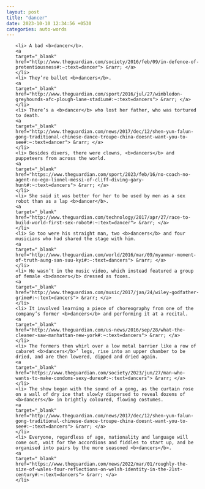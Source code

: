 ```yaml
---
layout: post
title: "dancer"
date: 2023-10-10 12:34:56 +0530
categories: auto-words
---
```

<ol>

    <li> A bad <b>dancer</b>.
    <a 
    target="_blank" 
    href="http://www.theguardian.com/society/2016/feb/09/in-defence-of-pretentiousness#:~:text=dancer"> &rarr; </a>
    </li>
    <li> They’re ballet <b>dancers</b>.
    <a 
    target="_blank" 
    href="http://www.theguardian.com/sport/2016/jul/27/wimbledon-greyhounds-afc-plough-lane-stadium#:~:text=dancers"> &rarr; </a>
    </li>
    <li> There’s a <b>dancer</b> who lost her father, who was tortured to death.
    <a 
    target="_blank" 
    href="http://www.theguardian.com/news/2017/dec/12/shen-yun-falun-gong-traditional-chinese-dance-troupe-china-doesnt-want-you-to-see#:~:text=dancer"> &rarr; </a>
    </li>
    <li> Besides divers, there were clowns, <b>dancers</b> and puppeteers from across the world.
    <a 
    target="_blank" 
    href="https://www.theguardian.com/sport/2023/feb/16/no-coach-no-agent-no-ego-lionel-messi-of-cliff-diving-gary-hunt#:~:text=dancers"> &rarr; </a>
    </li>
    <li> She said it was better for her to be used by men as a sex robot than as a lap <b>dancer</b>.
    <a 
    target="_blank" 
    href="http://www.theguardian.com/technology/2017/apr/27/race-to-build-world-first-sex-robot#:~:text=dancer"> &rarr; </a>
    </li>
    <li> So too were his straight man, two <b>dancers</b> and four musicians who had shared the stage with him.
    <a 
    target="_blank" 
    href="http://www.theguardian.com/world/2016/mar/09/myanmar-moment-of-truth-aung-san-suu-kyi#:~:text=dancers"> &rarr; </a>
    </li>
    <li> He wasn’t in the music video, which instead featured a group of female <b>dancers</b> dressed as foxes.
    <a 
    target="_blank" 
    href="http://www.theguardian.com/music/2017/jan/24/wiley-godfather-grime#:~:text=dancers"> &rarr; </a>
    </li>
    <li> It involved learning a piece of choreography from one of the company’s former <b>dancers</b> and performing it at a recital.
    <a 
    target="_blank" 
    href="http://www.theguardian.com/us-news/2016/sep/28/what-the-cleaner-saw-manhattan-new-york#:~:text=dancers"> &rarr; </a>
    </li>
    <li> The formers then whirl over a low metal barrier like a row of cabaret <b>dancers</b>’ legs, rise into an upper chamber to be dried, and are then lowered, dipped and dried again.
    <a 
    target="_blank" 
    href="https://www.theguardian.com/society/2023/jun/27/man-who-wants-to-make-condoms-sexy-durex#:~:text=dancers"> &rarr; </a>
    </li>
    <li> The show began with the sound of a gong, as the curtain rose on a wall of dry ice that slowly dispersed to reveal dozens of <b>dancers</b> in brightly coloured, flowing costumes.
    <a 
    target="_blank" 
    href="http://www.theguardian.com/news/2017/dec/12/shen-yun-falun-gong-traditional-chinese-dance-troupe-china-doesnt-want-you-to-see#:~:text=dancers"> &rarr; </a>
    </li>
    <li> Everyone, regardless of age, nationality and language will come out, wait for the accordions and fiddles to start up, and be organised into pairs by the more seasoned <b>dancers</b>.
    <a 
    target="_blank" 
    href="https://www.theguardian.com/news/2022/mar/01/roughly-the-size-of-wales-four-reflections-on-welsh-identity-in-the-21st-century#:~:text=dancers"> &rarr; </a>
    </li>